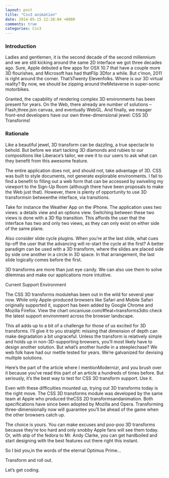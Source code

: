 ```yaml
---
layout: post
title: "Css3 animation"
date: 2014-05-15 22:28:04 +0800
comments: true
categories: Css3
---
```

<h3>Introduction</h3>

<p>Ladies and gentlemen, it is the second decade of the second millennium and we are still kicking around the same 2D interface we got three decades ago. Sure, Apple debuted a few apps for OSX 10.7 that have a couple more 3D flourishes, and Microsoft has had thatFlip 3Dfor a while. But c’mon, 2011 is right around the corner. That’sTwenty Elevenfolks. Where is our 3D virtual reality? By now, we should be zipping around theMetaverse in super-sonic motorbikes.</p>

<p>Granted, the capability of rendering complex 3D environments has been present for years. On the Web, there already are number of solutions –Flash,three.jsin canvas, and eventually WebGL. And finally, we meager front-end developers have our own three-dimensional jewel: CSS 3D Transforms!</p>

<h3>Rationale</h3>

<p>Like a beautiful jewel, 3D transform can be dazzling, a true spectacle to behold. But before we start tacking 3D diamonds and rubies to our compositions like Liberace’s tailor, we owe it to our users to ask what can they benefit from this awesome feature.</p>

<p>The entire application does not, and should not, take advantage of 3D. CSS was built to style documents, not generate explorable environments. I fail to find a benefit to filling out a web form that can be accessed by swiveling my viewport to the Sign-Up Room (although there have been proposals to make the Web just that). However, there is plenty of opportunity to use 3D transformsin betweenthe interface, via transitions.</p>

<p>Take for instance the Weather App on the iPhone. The application uses two views: a details view and an options view. Switching between these two views is done with a 3D flip transition. This affords the user that the interface has two and only two views, as they can only exist on either side of the same plane.</p>

<!-- more -->

<p>Also consider slide cycle plugins. When you’re at the last slide, what cues tip-off the user that the advancing will re-start the cycle at the first? A better paradigm can be used with a 3D transform, where the slides are placed side by side one another in a circle in 3D space. In that arrangement, the last slide logically comes before the first.</p>

<p>3D transforms are more than just eye candy. We can also use them to solve dilemmas and make our applications more intuitive.</p>

<p>Current Support Environment</p>

<p>The CSS 3D transforms modulehas been out in the wild for several year now. While only Apple-produced browsers like Safari and Mobile Safari originally supported it, support has been added by Google Chrome and Mozilla Firefox. View the chart oncaniuse.com/#feat=transforms3dto check the latest support environment across the browser landscape.</p>

<p>This all adds up to a bit of a challenge for those of us excited for 3D transforms. I’ll give it to you straight: missing that dimension of depth can make degradation a bit ungraceful. Unless the transform is relatively simple and holds up in non-3D-supporting browsers, you’ll most likely have to design another solution. But what’s another hurdle in a steeplechase? We web folk have had our mettle tested for years. We’re galvanized for devising multiple solutions.</p>

<p>Here’s the part of the article where I mentionModernizr, and you brush over it because you’ve read this part of an article a hundreds of times before. But seriously, it’s the best way to test for CSS 3D transform support. Use it.</p>

<p>Even with these difficulties mounted up, trying out 3D transforms today is the right move. The CSS 3D transforms module was developed by the same team at Apple who produced theCSS 2D transformsandanimation. Both specifications have since been adopted by Mozilla and Opera. Transforming three-dimensionally now will guarantee you’ll be ahead of the game when the other browsers catch up.</p>

<p>The choice is yours. You can make excuses and poo-poo 3D transforms because they’re too hard and only snobby Apple fans will see them today. Or, with atip of the fedora to Mr. Andy Clarke, you can get hardboiled and start designing with the best features out there right this instant.</p>

<p>So I bid you,in the words of the eternal Optimus Prime…</p>

<p>Transform and roll out.</p>

<p>Let’s get coding.</p>